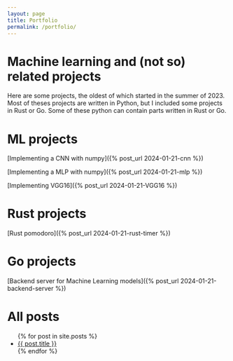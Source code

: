 ```yaml
---
layout: page
title: Portfolio
permalink: /portfolio/
---
```

# Machine learning and (not so) related projects
Here are some projects, the oldest of which started in the summer of 2023. Most of
theses projects are written in Python, but I included some projects in Rust or Go. Some
of these python can contain parts written in Rust or Go.

# ML projects

[Implementing a CNN with numpy]({% post_url 2024-01-21-cnn %})

[Implementing a MLP with numpy]({% post_url 2024-01-21-mlp %})

[Implementing VGG16]({% post_url 2024-01-21-VGG16 %})


# Rust projects
[Rust pomodoro]({% post_url 2024-01-21-rust-timer %})

# Go projects
[Backend server for Machine Learning models]({% post_url 2024-01-21-backend-server %})

# All posts

<ul>
  {% for post in site.posts %}
    <li>
      <a href="{{ post.url }}" target="_blank" >{{ post.title }}  </a>
    </li>
  {% endfor %}
</ul>
